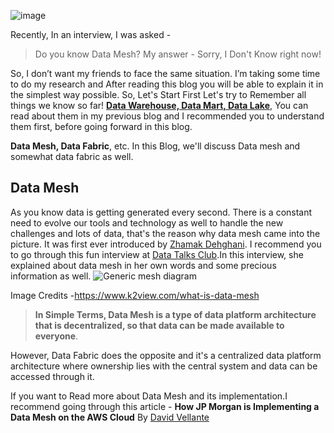 ![image](https://user-images.githubusercontent.com/114152892/204871239-2c15763f-73c0-43b6-bea0-096b6282afd2.png)



Recently, In an interview, I was asked -

> Do you know Data Mesh?
My answer - Sorry, I Don't Know right now!

So, I don’t want my friends to face the same situation. I’m taking some time to do my research and After reading this blog you will be able to explain it in the simplest way possible.
So, Let's Start First Let's try to Remember all things we know so far! 
**[Data Warehouse, Data Mart, Data Lake](http://akshayjain.tech/2022/10/30/Data-Warhouse-vs-Data-Lake-vs-Data-mart.html)**, You can read about them in my previous blog and I recommended you to understand them first, before going forward in this blog.

**Data Mesh, Data Fabric**, etc. 
In this Blog, we'll discuss Data mesh and somewhat data fabric as well.

## Data Mesh


As you know data is getting generated every second. There is a constant need to evolve our tools and technology as well to handle the new challenges and lots of data, that's the reason why data mesh came into the picture.
It was first ever introduced by [Zhamak Dehghani](https://www.linkedin.com/in/zhamak-dehghani/). I recommend you to go through this fun interview at [Data Talks Club](https://www.youtube.com/watch?v=346N_pCtYZU).In this interview, she explained about data mesh in her own words and some precious information as well.
![Generic mesh diagram](https://www.k2view.com/hs-fs/hubfs/Generic%20mesh%20diagram.png?width=936&name=Generic%20mesh%20diagram.png)

Image Credits -https://www.k2view.com/what-is-data-mesh

> **In Simple Terms, Data Mesh is a type of data platform architecture that is decentralized, so that data can be made available to everyone**.

However, Data Fabric does the opposite and it's a centralized data platform architecture where ownership lies with the central system and data can be accessed through it.

If you want to Read more about Data Mesh and its implementation.I recommend going through this article -
**How JP Morgan is Implementing a Data Mesh on the AWS Cloud** By [David Vellante](https://www.linkedin.com/in/dvellante/)

